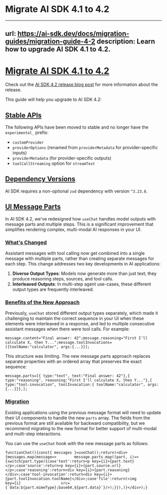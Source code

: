 # Migrate AI SDK 4.1 to 4.2


---
url: https://ai-sdk.dev/docs/migration-guides/migration-guide-4-2
description: Learn how to upgrade AI SDK 4.1 to 4.2.
---


# [Migrate AI SDK 4.1 to 4.2](#migrate-ai-sdk-41-to-42)


Check out the [AI SDK 4.2 release blog post](https://vercel.com/blog/ai-sdk-4-2) for more information about the release.

This guide will help you upgrade to AI SDK 4.2:


## [Stable APIs](#stable-apis)


The following APIs have been moved to stable and no longer have the `experimental_` prefix:

-   `customProvider`
-   `providerOptions` (renamed from `providerMetadata` for provider-specific inputs)
-   `providerMetadata` (for provider-specific outputs)
-   `toolCallStreaming` option for `streamText`


## [Dependency Versions](#dependency-versions)


AI SDK requires a non-optional `zod` dependency with version `^3.23.8`.


## [UI Message Parts](#ui-message-parts)


In AI SDK 4.2, we've redesigned how `useChat` handles model outputs with message parts and multiple steps. This is a significant improvement that simplifies rendering complex, multi-modal AI responses in your UI.


### [What's Changed](#whats-changed)


Assistant messages with tool calling now get combined into a single message with multiple parts, rather than creating separate messages for each step. This change addresses two key developments in AI applications:

1.  **Diverse Output Types**: Models now generate more than just text; they produce reasoning steps, sources, and tool calls.
2.  **Interleaved Outputs**: In multi-step agent use-cases, these different output types are frequently interleaved.


### [Benefits of the New Approach](#benefits-of-the-new-approach)


Previously, `useChat` stored different output types separately, which made it challenging to maintain the correct sequence in your UI when these elements were interleaved in a response, and led to multiple consecutive assistant messages when there were tool calls. For example:

```
message.content="Final answer: 42";message.reasoning="First I'll calculate X, then Y...";message.toolInvocations=[{toolName:"calculator", args:{...}}];
```

This structure was limiting. The new message parts approach replaces separate properties with an ordered array that preserves the exact sequence:

```
message.parts=[{ type:"text", text:"Final answer: 42"},{ type:"reasoning", reasoning:"First I'll calculate X, then Y..."},{ type:"tool-invocation", toolInvocation:{ toolName:"calculator", args:{...}}},];
```


### [Migration](#migration)


Existing applications using the previous message format will need to update their UI components to handle the new `parts` array. The fields from the previous format are still available for backward compatibility, but we recommend migrating to the new format for better support of multi-modal and multi-step interactions.

You can use the `useChat` hook with the new message parts as follows:

```
functionChat(){const{ messages }=useChat();return(<div>{messages.map(message=>        message.parts.map((part, i)=>{switch(part.type){case'text':return<p key={i}>{part.text}</p>;case'source':return<p key={i}>{part.source.url}</p>;case'reasoning':return<div key={i}>{part.reasoning}</div>;case'tool-invocation':return<div key={i}>{part.toolInvocation.toolName}</div>;case'file':return(<img                  key={i}                  src={`data:${part.mimeType};base64,${part.data}`}/>);}}),)}</div>);}
```
